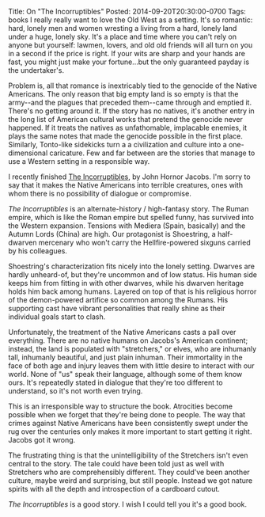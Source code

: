 Title: On "The Incorruptibles"
Posted: 2014-09-20T20:30:00-0700
Tags:
    books
I really really want to love the Old West as a setting. It's so romantic: hard, lonely men and women wresting a living from a hard, lonely land under a huge, lonely sky. It's a place and time where you can't rely on anyone but yourself: lawmen, lovers, and old old friends will all turn on you in a second if the price is right. If your wits are sharp and your hands are fast, you might just make your fortune...but the only guaranteed payday is the undertaker's.

Problem is, all that romance is inextricably tied to the genocide of the Native Americans. The only reason that big empty land is so empty is that the army--and the plagues that preceded them--came through and emptied it. There's no getting around it. If the story has no natives, it's another entry in the long list of American cultural works that pretend the genocide never happened. If it treats the natives as unfathomable, implacable enemies, it plays the same notes that made the genocide possible in the first place. Similarly, Tonto-like sidekicks turn a a civilization and culture into a one-dimensional caricature. Few and far between are the stories that manage to use a Western setting in a responsible way.

I recently finished [The Incorruptibles](http://smile.amazon.com/Incorruptibles-John-Hornor-Jacobs-ebook/dp/B00JEIPHOI/ref=sr_1_2), by John Hornor Jacobs. I'm sorry to say that it makes the Native Americans into terrible creatures, ones with whom there is no possibility of dialogue or compromise.

_The Incorruptibles_ is an alternate-history / high-fantasy story. The Ruman empire, which is like the Roman empire but spelled funny, has survived into the Western expansion. Tensions with Mediera (Spain, basically) and the Autumn Lords (China) are high. Our protagonist is Shoestring, a half-dwarven mercenary who won't carry the Hellfire-powered sixguns carried by his colleagues.

Shoestring's characterization fits nicely into the lonely setting. Dwarves are hardly unheard-of, but they're uncommon and of low status. His human side keeps him from fitting in with other dwarves, while his dwarven heritage holds him back among humans. Layered on top of that is his religious horror of the demon-powered artifice so common among the Rumans. His supporting cast have vibrant personalities that really shine as their individual goals start to clash.

Unfortunately, the treatment of the Native Americans casts a pall over everything. There are no native humans on Jacobs's American continent; instead, the land is populated with "stretchers," or elves, who are inhumanly tall, inhumanly beautiful, and just plain inhuman. Their immortality in the face of both age and injury leaves them with little desire to interact with our world. None of "us" speak their language, although some of them know ours. It's repeatedly stated in dialogue that they're too different to understand, so it's not worth even trying.

This is an irresponsible way to structure the book. Atrocities become possible when we forget that they're being done to people. The way that crimes against Native Americans have been consistently swept under the rug over the centuries only makes it more important to start getting it right. Jacobs got it wrong.

The frustrating thing is that the unintelligibility of the Stretchers isn't even central to the story. The tale could have been told just as well with Stretchers who are comprehensibly different. They could've been another culture, maybe weird and surprising, but still people. Instead we got nature spirits with all the depth and introspection of a cardboard cutout.

_The Incorruptibles_ is a good story. I wish I could tell you it's a good book.
